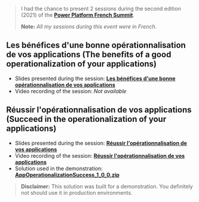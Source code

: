 > I had the chance to present 2 sessions during the second edition (2021) of the [**Power Platform French Summit**](https://www.powerplatformfrenchsummit.com/).
> 
> **Note:** *All my sessions during this event were in French.*

## Les bénéfices d'une bonne opérationnalisation de vos applications (The benefits of a good operationalization of your applications)

- Slides presented during the session: [**Les bénéfices d'une bonne opérationnalisation de vos applications**](https://github.com/rpothin/Presentations/blob/main/20211118_PowerPlatformFrenchSummit/Les%20b%C3%A9n%C3%A9fices%20d'une%20bonne%20op%C3%A9rationnalisation%20de%20vos%20applications.pdf)
- Video recording of the session: *Not available*

## Réussir l'opérationnalisation de vos applications (Succeed in the operationalization of your applications)

- Slides presented during the session: [**Réussir l'opérationnalisation de vos applications**](https://github.com/rpothin/Presentations/blob/main/20211118_PowerPlatformFrenchSummit/R%C3%A9ussir%20l'op%C3%A9rationnalisation%20de%20vos%20applications.pdf)
- Video recording of the session: [**Réussir l'opérationnalisation de vos applications**](https://www.youtube.com/watch?v=J7NW8IcR_Vc&list=PLA7jzNAjK3nvx21HxxC2AiWinEXhC6hL3&index=9&t=13393s)
- Solution used in the demonstration: [**AppOperationalizationSuccess_1_0_0.zip**](https://github.com/rpothin/Presentations/blob/main/20211118_PowerPlatformFrenchSummit/AppOperationalizationSuccess_1_0_0.zip)

> **Disclaimer:** This solution was built for a demonstration. You definitely not should use it in production environments.